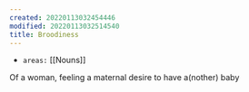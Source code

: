 ```yaml
---
created: 20220113032454446
modified: 20220113032514540
title: Broodiness
---
```


- `areas:` [[Nouns]]

Of a woman, feeling a maternal desire to have a(nother) baby
